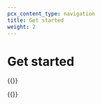 ```yaml
---
pcx_content_type: navigation
title: Get started
weight: 2
---
```


# Get started

{{<render file="_pages_survey.md">}}

{{<directory-listing>}}
